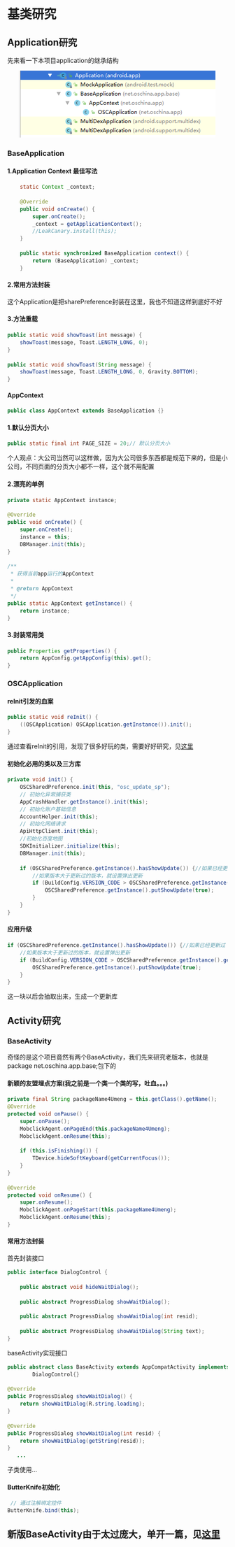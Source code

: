 # 基类研究

## Application研究
先来看一下本项目application的继承结构

<div align=center>
<img src="https://github.com/ainiyiwan/OSChina-v2.9.0/blob/master/png/application.jpg"/>
</div>

### BaseApplication
#### 1.Application Context 最佳写法
```java
    static Context _context;

    @Override
    public void onCreate() {
        super.onCreate();
        _context = getApplicationContext();
        //LeakCanary.install(this);
    }

    public static synchronized BaseApplication context() {
        return (BaseApplication) _context;
    }
```
#### 2.常用方法封装
这个Application是把sharePreference封装在这里，我也不知道这样到底好不好
#### 3.方法重载
```java
public static void showToast(int message) {
    showToast(message, Toast.LENGTH_LONG, 0);
}

public static void showToast(String message) {
    showToast(message, Toast.LENGTH_LONG, 0, Gravity.BOTTOM);
}
```
#### AppContext 

```java
public class AppContext extends BaseApplication {}
```
#### 1.默认分页大小
```java
public static final int PAGE_SIZE = 20;// 默认分页大小
```
个人观点：大公司当然可以这样做，因为大公司很多东西都是规范下来的，但是小公司，不同页面的分页大小都不一样，这个就不用配置
#### 2.漂亮的单例
```java
private static AppContext instance;

@Override
public void onCreate() {
    super.onCreate();
    instance = this;
    DBManager.init(this);
}

/**
 * 获得当前app运行的AppContext
 *
 * @return AppContext
 */
public static AppContext getInstance() {
    return instance;
}
```
#### 3.封装常用类
```java
public Properties getProperties() {
    return AppConfig.getAppConfig(this).get();
}
```
### OSCApplication
#### reInit引发的血案
```java
public static void reInit() {
    ((OSCApplication) OSCApplication.getInstance()).init();
}
```
通过查看reInit的引用，发现了很多好玩的类，需要好好研究，见[这里](https://github.com/ainiyiwan/OSChina-v2.9.0/blob/master/note/ToStudy.md)
#### 初始化必用的类以及三方库
```java
private void init() {
    OSCSharedPreference.init(this, "osc_update_sp");
    // 初始化异常捕获类
    AppCrashHandler.getInstance().init(this);
    // 初始化账户基础信息
    AccountHelper.init(this);
    // 初始化网络请求
    ApiHttpClient.init(this);
    //初始化百度地图
    SDKInitializer.initialize(this);
    DBManager.init(this);

    if (OSCSharedPreference.getInstance().hasShowUpdate()) {//如果已经更新过
        //如果版本大于更新过的版本，就设置弹出更新
        if (BuildConfig.VERSION_CODE > OSCSharedPreference.getInstance().getUpdateVersion()) {
            OSCSharedPreference.getInstance().putShowUpdate(true);
        }
    }
}

```
#### 应用升级
```java
if (OSCSharedPreference.getInstance().hasShowUpdate()) {//如果已经更新过
    //如果版本大于更新过的版本，就设置弹出更新
    if (BuildConfig.VERSION_CODE > OSCSharedPreference.getInstance().getUpdateVersion()) {
        OSCSharedPreference.getInstance().putShowUpdate(true);
    }
}
```
这一块以后会抽取出来，生成一个更新库

## Activity研究

### BaseActivity
奇怪的是这个项目竟然有两个BaseActivity，我们先来研究老版本，也就是package net.oschina.app.base;包下的
#### 新颖的友盟埋点方案(我之前是一个类一个类的写，吐血。。。)
```java
private final String packageName4Umeng = this.getClass().getName();
@Override
protected void onPause() {
    super.onPause();
    MobclickAgent.onPageEnd(this.packageName4Umeng);
    MobclickAgent.onResume(this);

    if (this.isFinishing()) {
        TDevice.hideSoftKeyboard(getCurrentFocus());
    }
}

@Override
protected void onResume() {
    super.onResume();
    MobclickAgent.onPageStart(this.packageName4Umeng);
    MobclickAgent.onResume(this);
}
```
#### 常用方法封装
首先封装接口
```java
public interface DialogControl {

    public abstract void hideWaitDialog();

    public abstract ProgressDialog showWaitDialog();

    public abstract ProgressDialog showWaitDialog(int resid);

    public abstract ProgressDialog showWaitDialog(String text);
}

```
baseActivity实现接口
```java
public abstract class BaseActivity extends AppCompatActivity implements
        DialogControl{}

@Override
public ProgressDialog showWaitDialog() {
    return showWaitDialog(R.string.loading);
}

@Override
public ProgressDialog showWaitDialog(int resid) {
    return showWaitDialog(getString(resid));
}
   ...
```
子类使用...

#### ButterKnife初始化
```java
 // 通过注解绑定控件
ButterKnife.bind(this);
```
## 新版BaseActivity由于太过庞大，单开一篇，见[这里](https://github.com/ainiyiwan/OSChina-v2.9.0/blob/master/note/BaseActivity.md)